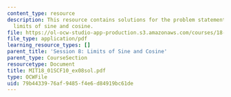 ```yaml
---
content_type: resource
description: This resource contains solutions for the problem statements related to
  limits of sine and cosine.
file: https://ol-ocw-studio-app-production.s3.amazonaws.com/courses/18-01sc-single-variable-calculus-fall-2010/79b4433976af9485f4e6d84919bc61de_MIT18_01SCF10_ex08sol.pdf
file_type: application/pdf
learning_resource_types: []
parent_title: 'Session 8: Limits of Sine and Cosine'
parent_type: CourseSection
resourcetype: Document
title: MIT18_01SCF10_ex08sol.pdf
type: OCWFile
uid: 79b44339-76af-9485-f4e6-d84919bc61de
---
```

